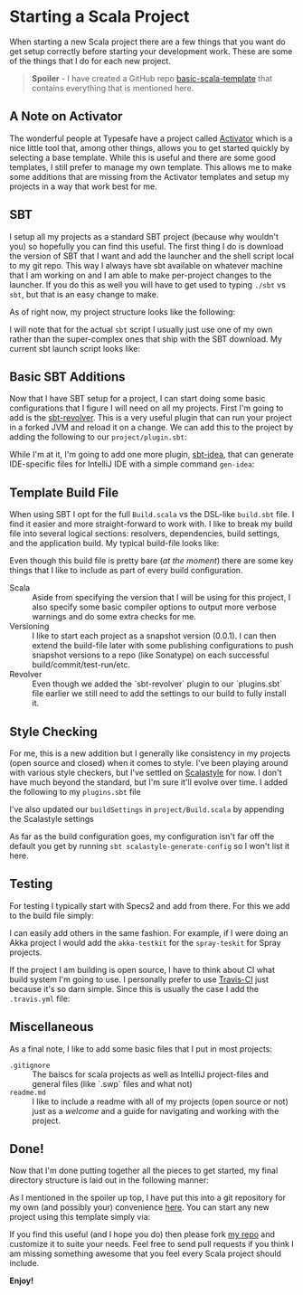 # Starting a Scala Project

When starting a new Scala project there are a few things that you want
do get setup correctly before starting your development work. These are
some of the things that I do for each new project.

> __Spoiler__ - I have created a GitHub repo [basic-scala-template][1] that 
> contains everything that is mentioned here.

## A Note on Activator

The wonderful people at Typesafe have a project called [Activator][6] which
is a nice little tool that, among other things, allows you to get started quickly
by selecting a base template. While this is useful and there are some good
templates, I still prefer to manage my own template. This allows me to make some
additions that are missing from the Activator templates and setup my projects
in a way that work best for me.

## SBT

I setup all my projects as a standard SBT project (because why wouldn't you)
so hopefully you can find this useful. The first thing I do is download the
version of SBT that I want and add the launcher and the shell script local
to my git repo. This way I always have sbt available on whatever machine
that I am working on and I am able to make per-project changes to the
launcher. If you do this as well you will have to get used to typing `./sbt` 
vs `sbt`, but that is an easy change to make. 

As of right now, my project structure looks like the following:

<script src="https://gist.github.com/JohnMurray/11116775.js?file=layout-1">
</script>

I will note that for the actual `sbt` script I usually just use one of
my own rather than the super-complex ones that ship with the SBT download. My
current sbt launch script looks like:

<script src="https://gist.github.com/JohnMurray/11116775.js?file=sbt">
</script>

## Basic SBT Additions

Now that I have SBT setup for a project, I can start doing some basic
configurations that I figure I will need on all my projects. First I'm going
to add is the [sbt-revolver][2]. This is a very useful plugin that can run
your project in a forked JVM and reload it on a change. We can add this to
the project by adding the following to our `project/plugin.sbt`:

<script src="https://gist.github.com/JohnMurray/11116775.js?file=plugins-line-1.sbt">
</script>

While I'm at it, I'm going to add one more plugin, [sbt-idea][3], that can 
generate IDE-specific files for IntelliJ IDE with a simple command `gen-idea`:


<script src="https://gist.github.com/JohnMurray/11116775.js?file=plugins-line-2.sbt">
</script>


## Template Build File

When using SBT I opt for the full `Build.scala` vs the DSL-like `build.sbt` file.
I find it easier and more straight-forward to work with. I like to break my
build file into several logical sections: resolvers, dependencies, build settings,
and the application build. My typical build-file looks like:

<script src="https://gist.github.com/JohnMurray/11116775.js?file=Build.scala">
</script>

Even though this build file is pretty bare (_at the moment_) there are some key
things that I like to include as part of every build configuration. 

<dl>
  <dt>Scala</dt>
  <dd>
    Aside from specifying the version that I will be using for this project, I
    also specify some basic compiler options to output more verbose warnings and
    do some extra checks for me.
  </dd>

  <dt>Versioning</dt>
  <dd>
    I like to start each project as a snapshot version (0.0.1). I can then extend
    the build-file later with some publishing configurations to push snapshot versions
    to a repo (like Sonatype) on each successful build/commit/test-run/etc.
  </dd>

  <dt>Revolver</dt>
  <dd>
    Even though we added the `sbt-revolver` plugin to our `plugins.sbt` file earlier
    we still need to add the settings to our build to fully install it.
  </dd>
</dl>

## Style Checking

For me, this is a new addition but I generally like consistency in my projects (open
source and closed) when it comes to style. I've been playing around with various
style checkers, but I've settled on [Scalastyle][5] for now. I don't have much beyond
the standard, but I'm sure it'll evolve over time. I added the following to my
`plugins.sbt` file

<script src="https://gist.github.com/JohnMurray/11116775.js?file=plugins-line-3-4.sbt">
</script>

I've also updated our `buildSettings` in `project/Build.scala` by appending the
Scalastyle settings

<script src="https://gist.github.com/JohnMurray/11116775.js?file=scalastyle-build.scala">
</script>

As far as the build configuration goes, my configuration isn't far off the default you
get by running `sbt scalastyle-generate-config` so I won't list it here. 


## Testing

For testing I typically start with Specs2 and add from there. For this we add to the build
file simply:

<script src="https://gist.github.com/JohnMurray/11116775.js?file=Build.specs2.scala">
</script>

I can easily add others in the same fashion. For example, if I were doing an Akka
project I would add the `akka-testkit` for the `spray-teskit` for Spray projects.

If the project I am building is open source, I have to think about CI what build
system I'm going to use. I personally prefer to use [Travis-CI][4] just because
it's so darn simple. Since this is usually the case I add the `.travis.yml` file:

<script src="https://gist.github.com/JohnMurray/11116775.js?file=.travis.yml">
</script>


## Miscellaneous

As a final note, I like to add some basic files that I put in most projects:

<dl>
  <dt><code>.gitignore</code></dt>
  <dd>
    The baiscs for scala projects as well as IntelliJ project-files and general
    files (like `.swp` files and what not)
  </dd>

  <dt><code>readme.md</code></dt>
  <dd>
    I like to include a readme with all of my projects (open source or not) just
    as a <em>welcome</em> and a guide for navigating and working with the project.
  </dd>
</dl>


## Done!

Now that I'm done putting together all the pieces to get started, my final directory
structure is laid out in the following manner:

<script src="https://gist.github.com/JohnMurray/11116775.js?file=layout-2">
</script>

As I mentioned in the spoiler up top, I have put this into a git repository for my
own (and possibly your) convenience [here][1]. You can start any new project using 
this template simply via:

<script src="https://gist.github.com/JohnMurray/11116775.js?file=clone-repo.sh">
</script>

If you find this useful (and I hope you do) then please fork [my repo][1] and customize
it to suite your needs. Feel free to send pull requests if you think I am missing
something awesome that you feel every Scala project should include.

__Enjoy!__





  [1]: https://github.com/JohnMurray/basic-scala-template
  [2]: https://github.com/spray/sbt-revolver
  [3]: https://github.com/mpeltonen/sbt-idea
  [4]: http://travis-ci.org
  [5]: http://www.scalastyle.org/
  [6]: http://www.typesafe.com/activator
